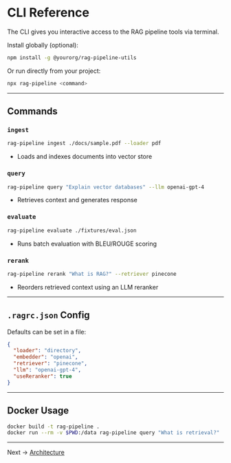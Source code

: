 # CLI Reference

The CLI gives you interactive access to the RAG pipeline tools via terminal.

Install globally (optional):
```bash
npm install -g @yourorg/rag-pipeline-utils
```

Or run directly from your project:
```bash
npx rag-pipeline <command>
```

---

## Commands

### `ingest`
```bash
rag-pipeline ingest ./docs/sample.pdf --loader pdf
```
- Loads and indexes documents into vector store

### `query`
```bash
rag-pipeline query "Explain vector databases" --llm openai-gpt-4
```
- Retrieves context and generates response

### `evaluate`
```bash
rag-pipeline evaluate ./fixtures/eval.json
```
- Runs batch evaluation with BLEU/ROUGE scoring

### `rerank`
```bash
rag-pipeline rerank "What is RAG?" --retriever pinecone
```
- Reorders retrieved context using an LLM reranker

---

## `.ragrc.json` Config

Defaults can be set in a file:
```json
{
  "loader": "directory",
  "embedder": "openai",
  "retriever": "pinecone",
  "llm": "openai-gpt-4",
  "useReranker": true
}
```

---

##  Docker Usage

```bash
docker build -t rag-pipeline .
docker run --rm -v $PWD:/data rag-pipeline query "What is retrieval?"
```

---

Next → [Architecture](./Architecture.md)
